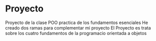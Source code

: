 # Proyecto
Proyecto de la clase POO practica de los fundamentos esenciales
He creado dos ramas para complementar mi proyecto
El Proyecto es  trata sobre los cuatro fundamentos de la programacio orientada a objetos
